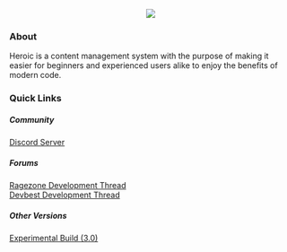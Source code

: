 <p align="center">
  <img src="https://i.imgur.com/FFBVnrG.png">
</p>
<h3>About</h3>
<p>Heroic is a content management system with the purpose of making it easier for beginners and experienced users alike to enjoy the benefits of modern code.</p>
<h3>Quick Links</h3>
<h5>Community</h5>
<a href="https://discord.gg/y6szGk5">Discord Server</a>
<h5>Forums</h5>
<a href="http://forum.ragezone.com/f331/heroic-node-web-app-1143696/#post8849377">Ragezone Development Thread</a>
<br>
<a href="https://devbest.com/threads/heroic-2-retro-web-application-node-10-express-bookshelf.85497/#post-434049">Devbest Development Thread</a>
<h5>Other Versions</h5>
<a href="https://github.com/chrismpettyjohn/Heroic/tree/Experimental">Experimental Build (3.0)</a>
